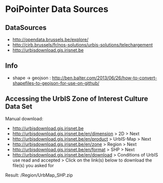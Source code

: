 PoiPointer Data Sources
=======================

DataSources
--
* http://opendata.brussels.be/explore/
* http://cirb.brussels/fr/nos-solutions/urbis-solutions/telechargement
* http://urbisdownload.gis.irisnet.be


Info
--
* shape -> geojson : http://ben.balter.com/2013/06/26/how-to-convert-shapefiles-to-geojson-for-use-on-github/


Accessing the UrbIS Zone of Interest Culture Data Set
--

Manual download:

* http://urbisdownload.gis.irisnet.be
* http://urbisdownload.gis.irisnet.be/en/dimension > 2D > Next
* http://urbisdownload.gis.irisnet.be/en/product > UrbIS-Map > Next
* http://urbisdownload.gis.irisnet.be/en/zone > Region > Next
* http://urbisdownload.gis.irisnet.be/en/format > SHP > Next
* http://urbisdownload.gis.irisnet.be/en/download > Conditions of UrbIS use read and accepted > Click on the link(s) below to download the file(s) you asked for

Result: /Region/UrbMap_SHP.zip
